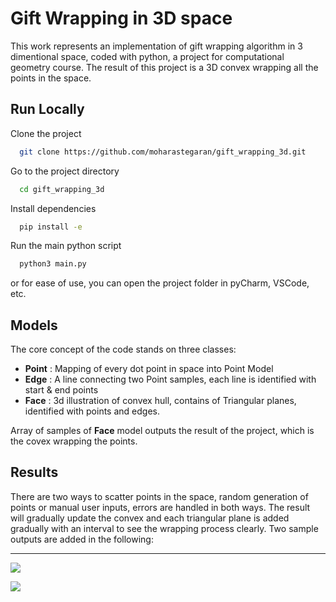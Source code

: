 # Gift Wrapping in 3D space
This work represents an implementation of gift wrapping algorithm in 3 dimentional space, coded with python, a project for computational geometry course.
The result of this project is a 3D convex wrapping all the points in the space.


## Run Locally

Clone the project

```bash
  git clone https://github.com/moharastegaran/gift_wrapping_3d.git
```

Go to the project directory

```bash
  cd gift_wrapping_3d
```

Install dependencies

```bash
  pip install -e
```

Run the main python script

```bash
  python3 main.py
```

or for ease of use, you can open the project folder in pyCharm, VSCode, etc.


## Models
The core concept of the code stands on three classes:

* __Point__ : Mapping of every dot point in space into Point Model
* __Edge__ : A line connecting two Point samples, each line is identified with start & end points
* __Face__ : 3d illustration of convex hull, contains of Triangular planes, identified with points and edges.

Array of samples of __Face__ model outputs the result of the project, which is the covex wrapping the points.

## Results
There are two ways to scatter points in the space, random generation of points or manual user inputs, errors are handled in both ways.
The result will gradually update the convex and each triangular plane is added gradually with an interval to see the wrapping process clearly. Two sample outputs are added in the following:
- - - -

![](https://github.com/moharastegaran/gift_wrapping_3d/blob/main/output/output_test_1.gif)

![](https://github.com/moharastegaran/gift_wrapping_3d/blob/main/output/output_test_2.gif)
